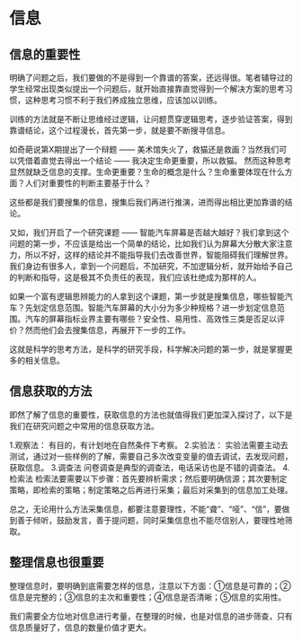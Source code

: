 # 信息

## 信息的重要性

明确了问题之后，我们要做的不是得到一个靠谱的答案，还远得很。笔者辅导过的学生经常出现类似提出一个问题后，就开始直接靠直觉得到一个解决方案的思考习惯，这种思考习惯不利于我们养成独立思维，应该加以训练。

训练的方法就是不断让思维经过逻辑，让问题贯穿逻辑思考，逐步验证答案，得到靠谱结论，这个过程漫长，首先第一步，就是要不断搜寻信息。

如奇葩说第X期提出了一个辩题 —— 美术馆失火了，救猫还是救画？当然我们可以凭借着直觉去得出一个结论 —— 我决定生命更重要，所以救猫。 然而这种思考显然就缺乏信息的支撑。生命更重要？生命的概念是什么？生命重要体现在什么方面？人们对重要性的判断主要基于什么？

这些都是我们要搜集的信息，搜集后我们再进行推演，进而得出相比更加靠谱的结论。

又如，我们开启了一个研究课题 —— 智能汽车屏幕是否越大越好？我们拿到这个问题的第一步，不应该是给出一个简单的结论，比如我们认为屏幕大分散大家注意力，所以不好，这样的结论并不能指导我们去改善世界，智能阻碍我们理解世界。我们身边有很多人，拿到一个问题后，不加研究，不加逻辑分析，就开始给予自己的判断和指导，这是极其不负责任的表现，我们应该杜绝成为那样的人。

如果一个富有逻辑思辨能力的人拿到这个课题，第一步就是搜集信息，哪些智能汽车？先划定信息范围。智能汽车屏幕的大小分为多少种规格？进一步划定信息范围。汽车的屏幕指标业界主要有哪些？安全性、易用性、高效性三类是否足以评价？然而他们会去搜集信息，再展开下一步的工作。

这就是科学的思考方法，是科学的研究手段，科学解决问题的第一步，就是掌握更多的相关信息。

## 信息获取的方法

即然了解了信息的重要性，获取信息的方法也就值得我们更加深入探讨了，以下是我们在研究问题之中常用的信息获取方法。

1.观察法：
有目的，有计划地在自然条件下考察。
2.实验法：
实验法需要主动去测试，通过对一些样例的了解，需要自己多次改变变量的值去调试，去发现问题，获取信息。
3.调查法
问卷调查是典型的调查法，电话采访也是不错的调查法。
4.检索法
检索法要需要以下步骤：首先要辨析需求；然后要明确信源；其次要制定策略，即检索的策略；制定策略之后再进行采集；最后对采集到的信息加工处理。

总之，无论用什么方法采集信息，都要注意要理性，不能“聋”、“哑”、“信”，要做到善于倾听，鼓励发言，善于提问题，同时采集信息也不能尽信别人，要理性地筛取。

## 整理信息也很重要

整理信息时，要明确到底需要怎样的信息，注意以下方面：①信息是可靠的；②信息是完整的；③信息的主次和重要性；④信息是否清晰；⑤信息的实用性。

我们需要全方位地对信息进行考量，在整理的时候，也是对信息的进步筛查，只有信息质量好了，信息的数量价值才更大。